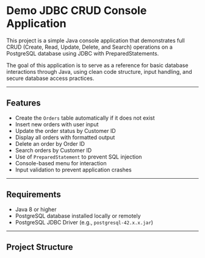 # Demo JDBC CRUD Console Application

This project is a simple Java console application that demonstrates full CRUD (Create, Read, Update, Delete, and Search) operations on a PostgreSQL database using JDBC with PreparedStatements.

The goal of this application is to serve as a reference for basic database interactions through Java, using clean code structure, input handling, and secure database access practices.

---

## Features

- Create the `Orders` table automatically if it does not exist
- Insert new orders with user input
- Update the order status by Customer ID
- Display all orders with formatted output
- Delete an order by Order ID
- Search orders by Customer ID
- Use of `PreparedStatement` to prevent SQL injection
- Console-based menu for interaction
- Input validation to prevent application crashes

---

## Requirements

- Java 8 or higher
- PostgreSQL database installed locally or remotely
- PostgreSQL JDBC Driver (e.g., `postgresql-42.x.x.jar`)

---

## Project Structure

